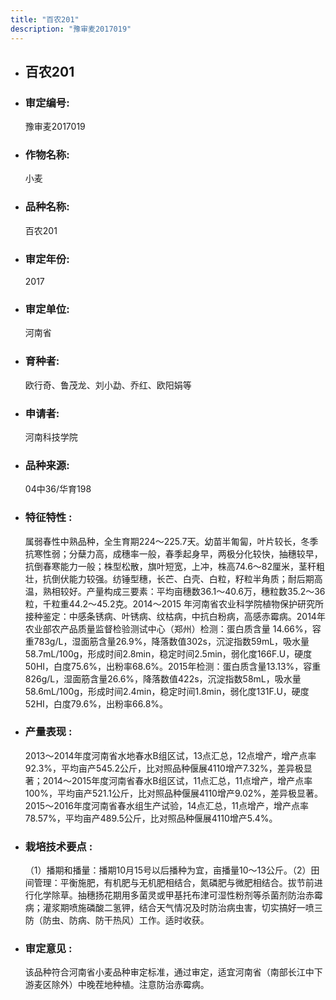 ```yaml
---
title: "百农201"
description: "豫审麦2017019"
---
```

* ## 百农201
* ###  审定编号:  
   豫审麦2017019

*  ### 作物名称:  
   小麦

*   ###  品种名称: 
    百农201

*   ### 审定年份: 
    2017

*   ### 审定单位:  
    河南省

*   ### 育种者:  
    欧行奇、鲁茂龙、刘小勐、乔红、欧阳娟等

*   ### 申请者:  
    河南科技学院

*   ### 品种来源:  
    04中36/华育198

*   ### 特征特性 : 
    属弱春性中熟品种，全生育期224～225.7天。幼苗半匍匐，叶片较长，冬季抗寒性弱；分蘖力高，成穗率一般，春季起身早，两极分化较快，抽穗较早，抗倒春寒能力一般；株型松散，旗叶短宽，上冲，株高74.6～82厘米，茎秆粗壮，抗倒伏能力较强。纺锤型穗，长芒、白壳、白粒，籽粒半角质；耐后期高温，熟相较好。产量构成三要素：平均亩穗数36.1～40.6万，穗粒数35.2～36粒，千粒重44.2～45.2克。2014～2015 年河南省农业科学院植物保护研究所接种鉴定：中感条锈病、叶锈病、纹枯病，中抗白粉病，高感赤霉病。2014年农业部农产品质量监督检验测试中心（郑州）检测：蛋白质含量 14.66%，容重783g/L，湿面筋含量26.9%，降落数值302s，沉淀指数59mL，吸水量58.7mL/100g，形成时间2.8min，稳定时间2.5min，弱化度166F.U，硬度50HI，白度75.6%，出粉率68.6%。2015年检测：蛋白质含量13.13%，容重826g/L，湿面筋含量26.6%，降落数值422s，沉淀指数58mL，吸水量58.6mL/100g，形成时间2.4min，稳定时间1.8min，弱化度131F.U，硬度52HI，白度79.6%，出粉率66.8%。

*   ### 产量表现 : 
    2013～2014年度河南省水地春水B组区试，13点汇总，12点增产，增产点率92.3%，平均亩产545.2公斤，比对照品种偃展4110增产7.32%，差异极显著；2014～2015年度河南省春水B组区试，11点汇总，11点增产，增产点率100%，平均亩产521.1公斤，比对照品种偃展4110增产9.02%，差异极显著。2015～2016年度河南省春水组生产试验，14点汇总，11点增产，增产点率78.57%，平均亩产489.5公斤，比对照品种偃展4110增产5.4%。

*   ### 栽培技术要点 : 
    （1）播期和播量：播期10月15号以后播种为宜，亩播量10～13公斤。（2）田间管理：平衡施肥，有机肥与无机肥相结合，氮磷肥与微肥相结合。拔节前进行化学除草。抽穗扬花期用多菌灵或甲基托布津可湿性粉剂等杀菌剂防治赤霉病；灌浆期喷施磷酸二氢钾，结合天气情况及时防治病虫害，切实搞好一喷三防（防虫、防病、防干热风）工作。适时收获。 

*   ### 审定意见 : 
    该品种符合河南省小麦品种审定标准，通过审定，适宜河南省（南部长江中下游麦区除外）中晚茬地种植。注意防治赤霉病。
